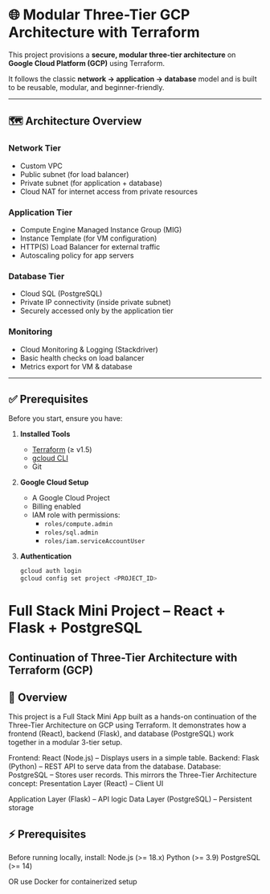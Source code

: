 # 🌐 Modular Three-Tier GCP Architecture with Terraform

This project provisions a **secure, modular three-tier architecture** on **Google Cloud Platform (GCP)** using Terraform.  

It follows the classic **network → application → database** model and is built to be reusable, modular, and beginner-friendly.

---

## 🗺️ Architecture Overview

### **Network Tier**
- Custom VPC
- Public subnet (for load balancer)
- Private subnet (for application + database)
- Cloud NAT for internet access from private resources

### **Application Tier**
- Compute Engine Managed Instance Group (MIG)
- Instance Template (for VM configuration)
- HTTP(S) Load Balancer for external traffic
- Autoscaling policy for app servers

### **Database Tier**
- Cloud SQL (PostgreSQL)
- Private IP connectivity (inside private subnet)
- Securely accessed only by the application tier

### **Monitoring**
- Cloud Monitoring & Logging (Stackdriver)
- Basic health checks on load balancer
- Metrics export for VM & database

---

## ✅ Prerequisites

Before you start, ensure you have:

1. **Installed Tools**
   - [Terraform](https://developer.hashicorp.com/terraform/downloads) (≥ v1.5)
   - [gcloud CLI](https://cloud.google.com/sdk/docs/install)
   - Git

2. **Google Cloud Setup**
   - A Google Cloud Project
   - Billing enabled
   - IAM role with permissions:
     - `roles/compute.admin`
     - `roles/sql.admin`
     - `roles/iam.serviceAccountUser`

3. **Authentication**
   ```bash
   gcloud auth login
   gcloud config set project <PROJECT_ID>

# Full Stack Mini Project – React + Flask + PostgreSQL
## Continuation of Three-Tier Architecture with Terraform (GCP)

## 📌 Overview

This project is a Full Stack Mini App built as a hands-on continuation of the Three-Tier Architecture on GCP using Terraform.
It demonstrates how a frontend (React), backend (Flask), and database (PostgreSQL) work together in a modular 3-tier setup.

Frontend: React (Node.js) – Displays users in a simple table.
Backend: Flask (Python) – REST API to serve data from the database.
Database: PostgreSQL – Stores user records.
This mirrors the Three-Tier Architecture concept:
Presentation Layer (React) – Client UI

Application Layer (Flask) – API logic
Data Layer (PostgreSQL) – Persistent storage

## ⚡ Prerequisites
Before running locally, install:
Node.js
 (>= 18.x)
Python
 (>= 3.9)
PostgreSQL
 (>= 14)

OR use Docker for containerized setup



